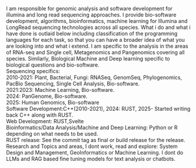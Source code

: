 I am responsible for genomic analysis and software development for illumina and long read sequencing approaches. I provide bio-software development, algorithms, bioinformatics, machine learning for Illumina and LongRead sequencing technologies across all species. What i do and what i have done is outlaid below including classification of the programming languages for each task, so that you can have a broader idea of what you are looking into and what i extend. I am specific to the analysis in the areas of RNA-seq and Single cell, Metagenomics and Pangenomics covering all species. Similarly, Biological Machine and Deep learning specific to biological questions and bio-software. \
Sequencing specifics: \
2010-2021: Plant, Bacterial, Fungi: RNASeq, GenomSeq, Phylogenomics, PacBio Sequencing, Single Cell Analysis, Bio-software. \
2021:2023: Machine Learning, Bio-software. \
2024: PanGenome, Bio-software. \
2025: Human Genomics, Bio-software \
Software Development:C++(2010-2021), 2024: RUST, 2025- Started writing back C++ along with RUST. \
Web Development: RUST,Svelte \
Bioinformatics/Data Analysis/Machine and Deep Learning: Python or R depending on what needs to be used.\
RUST release: See the commit tag as final or build release for the release.\
Research and Topics and areas, I dont work, read and explore: System Design and Management, GeoInformatics or Machine Learning. I dont do LLMs and RAG based fine tuning models for text analysis or chatbots. 
